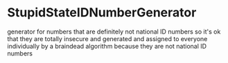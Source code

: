 # StupidStateIDNumberGenerator
generator for numbers that are definitely not national ID numbers so it's ok that they are totally insecure and generated and assigned to everyone individually by a braindead algorithm because they are not national ID numbers
